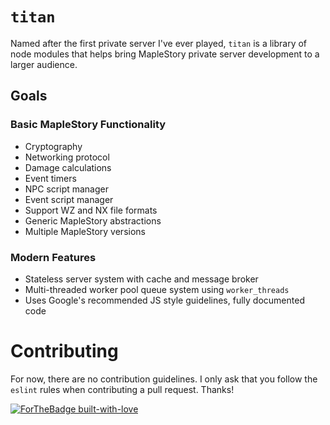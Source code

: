 # `titan`

Named after the first private server I've ever played, `titan` is a library of node modules that helps bring MapleStory private server development to a larger audience.

## Goals

### Basic MapleStory Functionality
* Cryptography
* Networking protocol
* Damage calculations
* Event timers
* NPC script manager
* Event script manager
* Support WZ and NX file formats
* Generic MapleStory abstractions
* Multiple MapleStory versions

### Modern Features
* Stateless server system with cache and message broker
* Multi-threaded worker pool queue system using `worker_threads`
* Uses Google's recommended JS style guidelines, fully documented code

# Contributing

For now, there are no contribution guidelines. I only ask that you follow the `eslint` rules when contributing a pull request. Thanks!

[![ForTheBadge built-with-love](http://ForTheBadge.com/images/badges/built-with-love.svg)](https://GitHub.com/Naereen/)